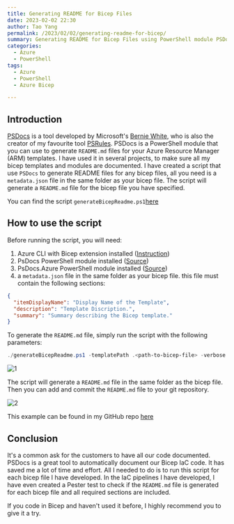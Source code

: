 ```yaml
---
title: Generating README for Bicep Files
date: 2023-02-02 22:30
author: Tao Yang
permalink: /2023/02/02/generating-readme-for-bicep/
summary: Generating README for Bicep Files using PowerShell module PSDocs
categories:
  - Azure
  - PowerShell
tags:
  - Azure
  - PowerShell
  - Azure Bicep

---
```


## Introduction

[PSDocs](https://github.com/microsoft/PSDocs) is a tool developed by Microsoft's [Bernie White](https://github.com/BernieWhite), who is also the creator of my favourite tool [PSRules](https://github.com/microsoft/PSRule). PSDocs is a PowerShell module that you can use to generate `README.md` files for your Azure Resource Manager (ARM) templates. I have used it in several projects, to make sure all my bicep templates and modules are documented. I have created a script that use `PSDocs` to generate README files for any bicep files, all you need is a `metadata.json` file in the same folder as your bicep file. The script will generate a `README.md` file for the bicep file you have specified.

You can find the script `generateBicepReadme.ps1`[here](https://github.com/tyconsulting/BlogPosts/blob/master/Scripts/psDocs/generateBicepReadme.ps1)

## How to use the script

Before running the script, you will need:

1. Azure CLI with Bicep extension installed ([Instruction](https://learn.microsoft.com/en-us/cli/azure/bicep?view=azure-cli-latest#az-bicep-install))
2. PsDocs PowerShell module installed ([Source](https://www.powershellgallery.com/packages/PSDocs/0.9.0))
3. PsDocs.Azure PowerShell module installed ([Source](https://www.powershellgallery.com/packages/PSDocs.Azure/0.3.0))
4. a `metadata.json` file in the same folder as your bicep file. this file must contain the following sections:

```json
{
  "itemDisplayName": "Display Name of the Template",
  "description": "Template Discription.",
  "summary": "Summary describing the Bicep template."
}
```

To generate the `README.md` file, simply run the script with the following parameters:

```PowerShell
./generateBicepReadme.ps1 -templatePath .<path-to-bicep-file> -verbose

```

![1](../../../../assets/images/2023/02/psdocs-01.jpg)

The script will generate a `README.md` file in the same folder as the bicep file. Then you can add and commit the `README.md` file to your git repository.

![2](../../../../assets/images/2023/02/psdocs-02.jpg)

This example can be found in my GitHub repo [here](https://github.com/tyconsulting/BlogPosts/tree/master/Azure-Bicep/vnet-isolated-cloud-shell)

## Conclusion

It's a common ask for the customers to have all our code documented. PSDocs is a great tool to automatically document our Bicep IaC code. It has saved me a lot of time and effort. All I needed to do is to run this script for each bicep file I have developed. In the IaC pipelines I have developed, I have even created a Pester test to check if the `README.md` file is generated for each bicep file and all required sections are included.

If you code in Bicep and haven't used it before, I highly recommend you to give it a try.
